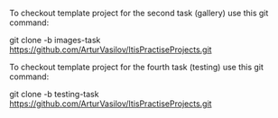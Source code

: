 To checkout template project for the second task (gallery) use this git command:

git clone -b images-task https://github.com/ArturVasilov/ItisPractiseProjects.git


To checkout template project for the fourth task (testing) use this git command:

git clone -b testing-task https://github.com/ArturVasilov/ItisPractiseProjects.git

